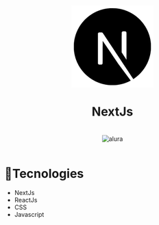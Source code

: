 <div align="center">
  <img align="center" src="./github/N.png" alt="nextjs" />
  <h1> NextJs </h1>
</div>
<br />

<div align="center">
  <img align="center" src="./github/alura.gif" alt="alura" />
</div>
<br />

# 🚀Tecnologies 
- NextJs
- ReactJs
- CSS
- Javascript


  
